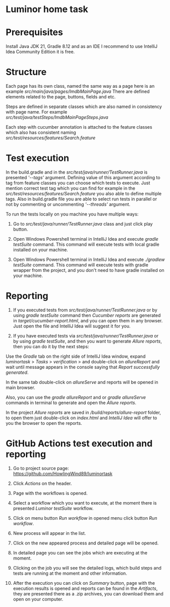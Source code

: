 # Luminor home task

# Prerequisites
Install Java JDK 21, Gradle 8.12 and as an IDE I recommend to use IntelliJ Idea Community Edition it is free.

# Structure
Each page has its own class, named the same way as a page here is an example *src/main/java/pages/ImdbMainPage.java*
There are defined elements related to the page, buttons, fields and etc.

Steps are defined in separate classes which are also named in consistency with page name.
For example *src/test/java/testSteps/ImdbMainPageSteps.java*

Each step with cucumber annotation is attached to the feature classes
which also has consistent naming *src/test/resources/features/Search.feature*

# Test execution
In the build.gradle and in the *src/test/java/runner/TestRunner.java* is presented *'--tags'* argument.
Defining value of this argument according to tag from feature classes you can choose which tests to execute.
Just mention correct test tag which you can find for example in the *src/test/resources/features/Search.feature*
you also able to define multiple tags.
Also in build.gradle file you are able to select run tests in parallel or not by commenting or uncommenting *'--threads'*
argument.

To run the tests locally on you machine you have multiple ways:

1. Go to *src/test/java/runner/TestRunner.java* class and just click play button.

2. Open Windows Powershell terminal in IntelliJ Idea and execute *gradle testSuite* command.
   This command will execute tests with local gradle installed on your machine.

3. Open Windows Powershell terminal in IntelliJ Idea and execute *./gradlew testSuite* command.
   This command will execute tests with gradle wrapper from the project, and you don't need to have gradle installed on your machine.

# Reporting
1. If you executed tests from *src/test/java/runner/TestRunner.java* or by using *gradle testSuite* command
   then *Cucumber reports* are generated in *target/cucumber-report.html*, and you can open them in any browser.
   Just open the file and IntelliJ Idea will suggest it for you.

2. If you have executed tests via *src/test/java/runner/TestRunner.java* or by using *gradle testSuite*,
   and then you want to generate *Allure reports*, then you can do it by the next steps:

Use the *Gradle* tab on the right side of IntelliJ Idea window, expand *luminortask* >
*Tasks* > *verification* > and double-click on *allureReport* and wait until message appears in the console
saying that *Report successfully generated*.

In the same tab double-click on *allureServe* and reports will be opened in main browser.

Also, you can use the *gradle allureReport* and or *gradle allureServe* commands in terminal to generate and open the *Allure reports*.

In the project *Allure reports* are saved in */build/reports/allure-report* folder, to open them just double-click on *index.html*
and *IntelliJ Idea* will offer to you the browser to open the reports.

# GitHub Actions test execution and reporting
1. Go to project source page: https://github.com/HowlingWind89/luminortask

2. Click *Actions* on the header.

3. Page with the workflows is opened.

4. Select a workflow which you want to execute, at the moment there is presented *Luminor testSuite* workflow.

5. Click on menu button *Run workflow* in opened menu click button *Run workflow*.

6. New process will appear in the list.

7. Click on the new appeared process and detailed page will be opened.

8. In detailed page you can see the jobs which are executing at the moment.

9. Clicking on the job you will see the detailed logs, which build steps and tests are running at the moment and other
   information.

10. After the execution you can click on *Summary* button, page with the execution results is opened and reports can
    be found in the *Artifacts*, they are presented there as a .zip archives, you can download them and open on your computer.